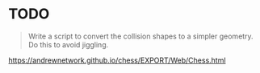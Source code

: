 
# TODO

> Write a script to convert the collision shapes to a simpler geometry. Do this to avoid jiggling. 

https://andrewnetwork.github.io/chess/EXPORT/Web/Chess.html